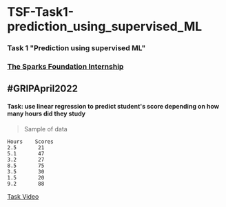# TSF-Task1-prediction_using_supervised_ML

### Task 1 "Prediction using supervised ML"   
###  [The Sparks Foundation Internship](https://internship.thesparksfoundation.info/) 

## \#GRIPApril2022

#### Task: use linear regression to predict student's score depending on how many hours did they study

> Sample of data
```
Hours    Scores
2.5       21
5.1       47
3.2       27
8.5       75
3.5       30
1.5       20
9.2       88

```

[Task Video](https://youtu.be/iH6n1tIH5o4)
